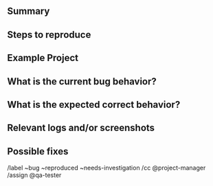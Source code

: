 ## Summary

<!--Summarize the bug encountered concisely-->

## Steps to reproduce

<!--How one can reproduce the issue - this is very important-->

## Example Project

<!--If possible, please create an example project here on GitLab.com that exhibits the problematic
behavior, and link to it here in the bug report.
If you are using an older version of GitLab, this will also determine whether the bug has been fixed
in a more recent version-->

## What is the current bug behavior?

<!--What actually happens-->

## What is the expected correct behavior?

<!--What you should see instead-->

## Relevant logs and/or screenshots

<!--Paste any relevant logs - please use code blocks (```) to format console output, logs, and code, as
it's very hard to read otherwise.-->

## Possible fixes

<!--If you can, link to the line of code that might be responsible for the problem-->

/label ~bug ~reproduced ~needs-investigation
/cc @project-manager
/assign @qa-tester
